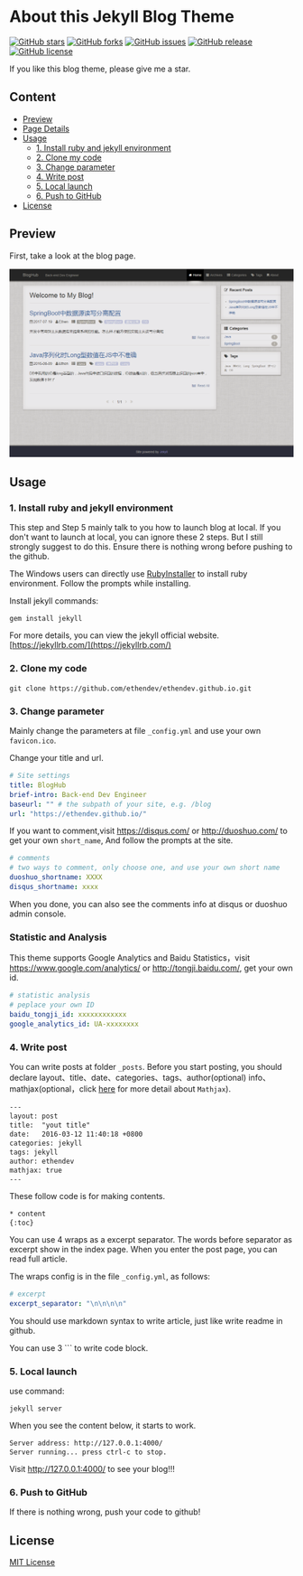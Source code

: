 # About this Jekyll Blog Theme

[![GitHub stars](https://img.shields.io/github/stars/ethendev/ethendev.github.io.svg)](https://github.com/ethendev/ethendev.github.io/stargazers)
[![GitHub forks](https://img.shields.io/github/forks/ethendev/ethendev.github.io.svg)](https://github.com/ethendev/ethendev.github.io/network)
[![GitHub issues](https://img.shields.io/github/issues/ethendev/ethendev.github.io.svg)](https://github.com/ethendev/ethendev.github.io/issues)
[![GitHub release](https://img.shields.io/github/release/ethendev/ethendev.github.io.svg)](https://github.com/ethendev/ethendev.github.io/releases)
[![GitHub license](https://img.shields.io/badge/license-MIT-blue.svg)](https://raw.githubusercontent.com/ethendev/ethendev.github.io/master/LICENSE)


If you like this blog theme, please give me a star.

## Content

* [Preview](#preview)
* [Page Details](#page-details)
* [Usage](#usage)
    * [1. Install ruby and jekyll environment](#1-install-ruby-and-jekyll-environment)
    * [2. Clone my code](#2-clone-my-code)
    * [3. Change parameter](#3-change-parameter)
    * [4. Write post](#4-write-post)
    * [5. Local launch](#5-local-launch)
    * [6. Push to GitHub](#6-push-to-github)
* [License](#license)

## Preview

First, take a look at the blog page.

![index](/img/post.png)


## Usage


### 1. Install ruby and jekyll environment

This step and Step 5 mainly talk to you how to launch blog at local. If you don't want to launch at local, you can ignore these 2 steps. But I still strongly suggest to do this. Ensure there is nothing wrong before pushing to the github.

The Windows users can directly use [RubyInstaller](http://rubyinstaller.org/) to install ruby environment. Follow the prompts while installing.

Install jekyll commands:

```
gem install jekyll
```

For more details, you can view the jekyll official website. [https://jekyllrb.com/](https://jekyllrb.com/)

### 2. Clone my code

```
git clone https://github.com/ethendev/ethendev.github.io.git
```

### 3. Change parameter

Mainly change the parameters at file `_config.yml` and use your own `favicon.ico`.


Change your title and url.

```yml
# Site settings
title: BlogHub
brief-intro: Back-end Dev Engineer
baseurl: "" # the subpath of your site, e.g. /blog
url: "https://ethendev.github.io/"
```


If you want to comment,visit https://disqus.com/ or http://duoshuo.com/ to get your own `short_name`, And follow the prompts at the site.

```yml
# comments
# two ways to comment, only choose one, and use your own short name
duoshuo_shortname: XXXX
disqus_shortname: xxxx
```

When you done, you can also see the comments info at disqus or duoshuo admin console.


### Statistic and Analysis

This theme supports Google Analytics and Baidu Statistics，visit https://www.google.com/analytics/ or http://tongji.baidu.com/, get your own id.

```yml
# statistic analysis
# peplace your own ID
baidu_tongji_id: xxxxxxxxxxxx
google_analytics_id: UA-xxxxxxxx
```

### 4. Write post

You can write posts at folder `_posts`. Before you start posting, you should declare layout、title、date、categories、tags、author(optional) info、mathjax(optional，click [here](https://www.mathjax.org/) for more detail about `Mathjax`).

```
---
layout: post
title:  "yout title"
date:   2016-03-12 11:40:18 +0800
categories: jekyll
tags: jekyll
author: ethendev
mathjax: true
---
```

These follow code is for making contents.
```
* content
{:toc}
```

You can use 4 wraps as a excerpt separator. The words before separator as excerpt show in the index page. When you enter the post page, you can read full article.

The wraps config is in the file `_config.yml`, as follows:

```yml
# excerpt
excerpt_separator: "\n\n\n\n"
```

You should use markdown syntax to write article, just like write readme in github.

You can use 3 \`\`\` to write code block.

### 5. Local launch

use command:

```
jekyll server
```

When you see the content below, it starts to work.

```
Server address: http://127.0.0.1:4000/
Server running... press ctrl-c to stop.
```

Visit http://127.0.0.1:4000/ to see your blog!!!

### 6. Push to GitHub

If there is nothing wrong, push your code to github!


## License

[MIT License](https://github.com/ethendev/ethendev.github.io/blob/master/LICENSE.md)
